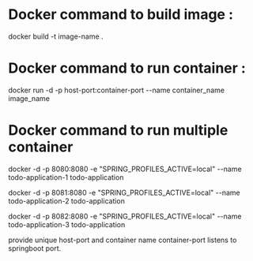 # Docker command to build image :
docker build -t image-name .

# Docker command to run container : 
docker run -d -p host-port:container-port --name container_name image_name

# Docker command to run multiple container
docker -d -p 8080:8080 -e "SPRING_PROFILES_ACTIVE=local" --name todo-application-1 todo-application

docker -d -p 8081:8080 -e "SPRING_PROFILES_ACTIVE=local" --name todo-application-2 todo-application

docker -d -p 8082:8080 -e "SPRING_PROFILES_ACTIVE=local" --name todo-application-3 todo-application

provide unique host-port and container name container-port listens to springboot port.

